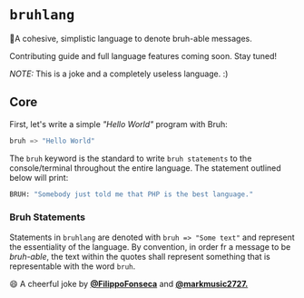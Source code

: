 # `bruhlang`

👾A cohesive, simplistic language to denote bruh-able messages. 

Contributing guide and full language features coming soon. Stay tuned!

*NOTE:* This is a joke and a completely useless language. :)

## Core

First, let's write a simple _"Hello World"_ program with Bruh:

```py
bruh => "Hello World"
```

The `bruh` keyword is the standard to write `bruh statements` to the console/terminal throughout the entire language. The statement outlined below will print:

```bash
BRUH: "Somebody just told me that PHP is the best language."
```

### Bruh Statements

Statements in `bruhlang` are denoted with `bruh => "Some text"` and represent the essentiality of the language. By convention, in order fr a message to be *bruh-able*, the text within the quotes shall represent something that is representable with the word `bruh`.

😄 A cheerful joke by __[@FilippoFonseca](https://twitter.com/FilippoFonseca)__ and __[@markmusic2727.](https://twitter.com/MarkMusic2727)__
